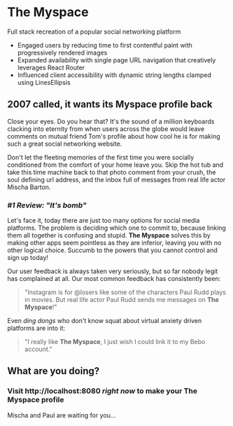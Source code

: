 # **The Myspace**

Full stack recreation of a popular social networking platform

- Engaged users by reducing time to first contentful paint with progressively rendered images
- Expanded availability with single page URL navigation that creatively leverages React Router
- Influenced client accessibility with dynamic string lengths clamped using LinesEllipsis

## 2007 called, it wants its Myspace profile back

Close your eyes. Do you hear that? It's the sound of a million keyboards clacking into eternity from when users across the globe would leave comments on mutual friend Tom's profile about how cool he is for making such a great social networking website.

Don't let the fleeting memories of the first time you were socially conditioned from the comfort of your home leave you. Skip the hot tub and take this time machine back to that photo comment from your crush, the soul defining url address, and the inbox full of messages from real life actor Mischa Barton.

### *#1 Review: "It's bomb"*

Let's face it, today there are just too many options for social media platforms. The problem is deciding which one to commit to, because linking them all together is confusing and stupid. **The Myspace** solves this by making other apps seem pointless as they are inferior, leaving you with no other logical choice. Succumb to the powers that you cannot control and sign up today!

Our user feedback is always taken very seriously, but so far nobody legit has complained at all. Our most common feedback has consistently been:

> "Instagram is for @losers like some of the characters Paul Rudd plays in movies. But real life actor Paul Rudd sends me messages on **The Myspace**!"

Even *ding dongs* who don't know squat about virtual anxiety driven platforms are into it:

> "I really like **The Myspace**, I just wish I could link it to my Bebo account."

## What are you doing?

### Visit http://localhost:8080 *right now* to make your **The Myspace** profile

Mischa and Paul are waiting for you...
